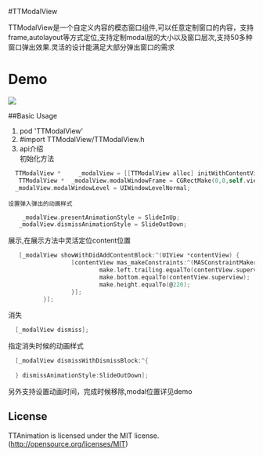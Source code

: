 #TTModalView

TTModalView是一个自定义内容的模态窗口组件,可以任意定制窗口的内容，支持frame,autolayout等方式定位,支持定制modal层的大小以及窗口层次,支持50多种窗口弹出效果.灵活的设计能满足大部分弹出窗口的需求


# Demo

![](https://raw.githubusercontent.com/jiangtiteng/TTModalView/master/TTModalView.gif)


##Basic Usage
1. pod 'TTModalView'
2. #import  TTModalView/TTModalView.h 
3. api介绍   
	初始化方法
  ```objective-c
  	TTModalView *     _modalView = [[TTModalView alloc] initWithContentView:nil delegate:nil];
   	 TTModalView *  _modalView.modalWindowFrame = CGRectMake(0,0,self.view.bounds.size.width, self.view.bounds.size.height);
    _modalView.modalWindowLevel = UIWindowLevelNormal;
  ```
	设置弹入弹出的动画样式
  ```objective-c
	  _modalView.presentAnimationStyle = SlideInUp;
     _modalView.dismissAnimationStyle = SlideOutDown;

  ```
  展示,在展示方法中灵活定位content位置
  ```objective-c
	 [_modalView showWithDidAddContentBlock:^(UIView *contentView) {           
                    [contentView mas_makeConstraints:^(MASConstraintMaker *make) {
                            make.left.trailing.equalTo(contentView.superview);
                            make.bottom.equalTo(contentView.superview);
                            make.height.equalTo(@220);
                    }];
            }];


  ```
  消失
  ```objective-c
    [_modalView dismiss];
  ```
  指定消失时候的动画样式
  ```objective-c
    [_modalView dismissWithDismissBlock:^{
        
    } dismissAnimationStyle:SlideOutDown];  
  ```
  另外支持设置动画时间，完成时候移除,modal位置详见demo
## License
TTAnimation is licensed under the MIT license. (http://opensource.org/licenses/MIT)

 
